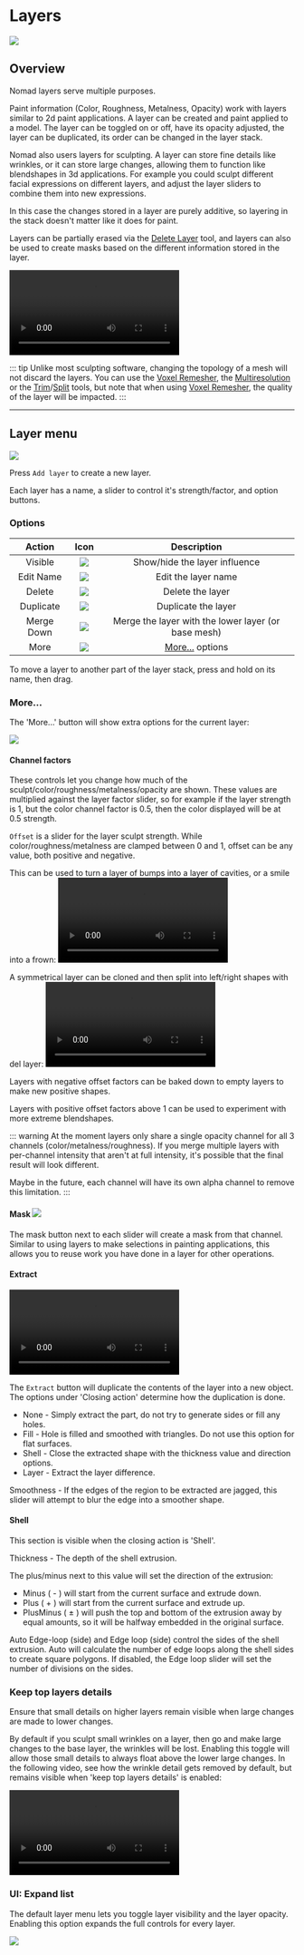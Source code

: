 # Layers

![](./images/layers_overview.png) 

## Overview

Nomad layers serve multiple purposes.

Paint information (Color, Roughness, Metalness, Opacity) work with layers similar to 2d paint applications. A layer can be created and paint applied to a model. The layer can be toggled on or off, have its opacity adjusted, the layer can be duplicated, its order can be changed in the layer stack.

Nomad also users layers for sculpting. A layer can store fine details like wrinkles, or it can store large changes, allowing them to function like blendshapes in 3d applications. For example you could sculpt different facial expressions on different layers, and adjust the layer sliders to combine them into new expressions.

In this case the changes stored in a layer are purely additive, so layering in the stack doesn't matter like it does for paint.

Layers can be partially erased via the [Delete Layer](tools.md#delete-layer) tool, and layers can also be used to create masks based on the different information stored in the layer.

![](./videos/layer.mp4)

::: tip
Unlike most sculpting software, changing the topology of a mesh will not discard the layers. You can use the [Voxel Remesher](topology.md#voxel-remesher), the [Multiresolution](topology.md#multiresolution) or the [Trim](tools.md#trim)/[Split](tools.md#split) tools, but note that when using [Voxel Remesher](topology.md#voxel-remesher), the quality of the layer will be impacted.
:::

----

## Layer menu 

![](./images/layers_menu.png)

Press `Add layer` to create a new layer.

Each layer has a name, a slider to control it's strength/factor, and option buttons.

### Options

| Action       | Icon                             | Description  |
| :---:        | :---:                            | :---:        |
| Visible      | ![](./icons/eye_open.png#icon)   | Show/hide the layer influence |
| Edit Name    | ![](./icons/pencil.png#icon)     | Edit the layer name |
| Delete       | ![](./icons/trash.png#icon)      | Delete the layer |
| Duplicate    | ![](./icons/clone.png#icon)      | Duplicate the layer |
| Merge Down   | ![](./icons/merge_down.png#icon) | Merge the layer with the lower layer (or base mesh) |
| More         | ![](./icons/more.png#icon)       | [More...](#more) options |

To move a layer to another part of the layer stack, press and hold on its name, then drag.

### More...

The 'More...' button will show extra options for the current layer:

![](./images/layers_more.png) 

#### Channel factors

These controls let you change how much of the sculpt/color/roughness/metalness/opacity are shown. These values are multiplied against the layer factor slider, so for example if the layer strength is 1, but the color channel factor is 0.5, then the color displayed will be at 0.5 strength.

`Offset` is a slider for the layer sculpt strength. While color/roughness/metalness are clamped between 0 and 1, offset can be any value, both positive and negative. 

This can be used to turn a layer of bumps into a layer of cavities, or a smile into a frown:
![](./videos/layer_happysad.mp4)


A symmetrical layer can be cloned and then split into left/right shapes with del layer:
![](./videos/layer_leftright.mp4)

Layers with negative offset factors can be baked down to empty layers to make new positive shapes.

Layers with positive offset factors above 1 can be used to experiment with more extreme blendshapes.


::: warning
At the moment layers only share a single opacity channel for all 3 channels (color/metalness/roughness).
If you merge multiple layers with per-channel intensity that aren't at full intensity, it's possible that the final result will look different.

Maybe in the future, each channel will have its own alpha channel to remove this limitation.
:::


#### Mask ![](./icons/tool_mask.png#icon#left)
The mask button next to each slider will create a mask from that channel. Similar to using layers to make selections in painting applications, this allows you to reuse work you have done in a layer for other operations.

#### Extract

![](./videos/layer_shell.mp4)

The `Extract` button will duplicate the contents of the layer into a new object. The options under 'Closing action' determine how the duplication is done.

* None - Simply extract the part, do not try to generate sides or fill any holes.
* Fill - Hole is filled and smoothed with triangles. Do not use this option for flat surfaces.
* Shell - Close the extracted shape with the thickness value and direction options.
* Layer - Extract the layer difference.

Smoothness - If the edges of the region to be extracted are jagged, this slider will attempt to blur the edge into a smoother shape. 

#### Shell
This section is visible when the closing action is 'Shell'. 

Thickness - The depth of the shell extrusion. 

The plus/minus next to this value will set the direction of the extrusion:
* Minus ( - ) will start from the current surface and extrude down. 
* Plus ( + ) will start from the current surface and extrude up.
* PlusMinus ( ± ) will push the top and bottom of the extrusion away by equal amounts, so it will be halfway embedded in the original surface.

Auto Edge-loop (side) and Edge loop (side) control the sides of the shell extrusion. Auto will calculate the number of edge loops along the shell sides to create square polygons. If disabled, the Edge loop slider will set the number of divisions on the sides.

### Keep top layers details

Ensure that small details on higher layers remain visible when large changes are made to lower changes.

By default if you sculpt small wrinkles on a layer, then go and make large changes to the base layer, the wrinkles will be lost. Enabling this toggle will allow those small details to always float above the lower large changes. In the following video, see how the wrinkle detail gets removed by default, but remains visible when 'keep top layers details' is enabled:

![](./videos/layers_details.mp4)


### UI: Expand list

The default layer menu lets you toggle layer visibility and the layer opacity. Enabling this option expands the full controls for every layer.

![](./images/layers_expand.png)
